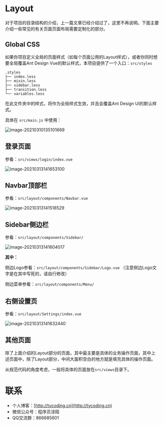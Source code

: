 # Layout

对于项目的目录结构的介绍，上一篇文章已经介绍过了，这里不再说明。下面主要介绍一些常见的有关页面页面布局需要定制化的部分。

## Global CSS

如果你项目定义全局的页面样式（如每个页面公用的Layout样式），或者你同时想要全局覆盖Ant Design Vue的默认样式，本项目提供了一个入口：`src/styles`

```
.styles
├── index.less
├── mixin.less
├── sidebar.less
├── transition.less
└── variables.less
```

在此文件夹中的样式，将作为全局样式生效，并且会覆盖Ant Design UI的默认样式。

具体在 `src/main.js` 中使用：

![image-20210310135101669](http://cdn.tycoding.cn/20210310135101.png)

## 登录页面

参看：`src/views/login/index.vue`

![image-20210313141653100](http://cdn.tycoding.cn/20210313141653.png)

## Navbar顶部栏

参看：`src/layout/components/Navbar.vue`

![image-20210313141518529](http://cdn.tycoding.cn/20210313141523.png)

## Sidebar侧边栏

参看：`src/layout/components/Sidebar/`

![image-20210313141604017](http://cdn.tycoding.cn/20210313141604.png)

**其中：**

侧边Logo参看：`src/layout/components/Sidebar/Logo.vue` （注意侧边Logo文字是在其中写死的，请自行修改）

侧边菜单参看：`src/layout/components/Menu/`

## 右侧设置页

参看：`src/layout/Settings/index.vue`

![image-20210313141632440](http://cdn.tycoding.cn/20210313141632.png)

## 其他页面

除了上面介绍的Layout部分的页面，其中最主要是具体的业务操作页面，其中上述页面中，除了Layout部分，中间大面积空白的地方就是填充具体的操作页面。

从规范代码的角度考虑，一般将具体的页面放在`src/views`目录下。



# 联系

- 个人博客：[http://tycoding.cn](http://tycoding.cn)
- 微信公众号：程序员涂陌
- QQ交流群：866685601
